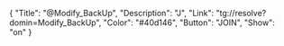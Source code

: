 {
"Title": "@Modify_BackUp",
"Description": "J",
"Link": "tg://resolve?domin=Modify_BackUp",
"Color": "#40d146",
"Button": "JOIN",
"Show": "on"
}
